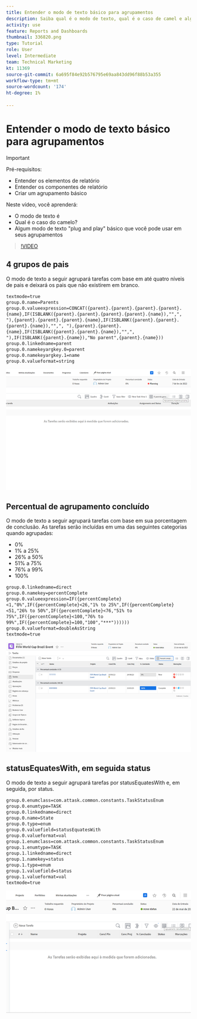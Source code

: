 ```yaml
---
title: Entender o modo de texto básico para agrupamentos
description: Saiba qual é o modo de texto, qual é o caso de camel e algum modo de texto "plug and play" básico que você pode usar em seus agrupamentos no Workfront.
activity: use
feature: Reports and Dashboards
thumbnail: 336820.png
type: Tutorial
role: User
level: Intermediate
team: Technical Marketing
kt: 11369
source-git-commit: 6a695f84e92b576795e69aa843dd96f88b53a355
workflow-type: tm+mt
source-wordcount: '174'
ht-degree: 1%

---
```



# Entender o modo de texto básico para agrupamentos

>[!IMPORTANT]
>
>Pré-requisitos:
>
>* Entender os elementos de relatório
>* Entender os componentes de relatório
>* Criar um agrupamento básico


Neste vídeo, você aprenderá:

* O modo de texto é
* Qual é o caso do camelo?
* Algum modo de texto &quot;plug and play&quot; básico que você pode usar em seus agrupamentos

>[!VIDEO](https://video.tv.adobe.com/v/3410641/?quality=12)

## 4 grupos de pais

O modo de texto a seguir agrupará tarefas com base em até quatro níveis de pais e deixará os pais que não existirem em branco.

```
textmode=true
group.0.name=Parents
group.0.valueexpression=CONCAT({parent}.{parent}.{parent}.{parent}.{name},IF(ISBLANK({parent}.{parent}.{parent}.{parent}.{name}),"",", "),{parent}.{parent}.{parent}.{name},IF(ISBLANK({parent}.{parent}.{parent}.{name}),"",", "),{parent}.{parent}.{name},IF(ISBLANK({parent}.{parent}.{name}),"",", "),IF(ISBLANK({parent}.{name}),"No parent",{parent}.{name}))
group.0.linkedname=parent
group.0.namekeyargkey.0=parent
group.0.namekeyargkey.1=name
group.0.valueformat=string
```

![Uma imagem de tela mostrando tarefas de projeto agrupadas por 4 pais](assets/4-parents-grouping.png)


## Percentual de agrupamento concluído

O modo de texto a seguir agrupará tarefas com base em sua porcentagem de conclusão. As tarefas serão incluídas em uma das seguintes categorias quando agrupadas:

* 0%
* 1% a 25%
* 26% a 50%
* 51% a 75%
* 76% a 99%
* 100%

```
group.0.linkedname=direct
group.0.namekey=percentComplete
group.0.valueexpression=IF({percentComplete}<1,"0%",IF({percentComplete}<26,"1% to 25%",IF({percentComplete}<51,"26% to 50%",IF({percentComplete}<76,"51% to 75%",IF({percentComplete}<100,"76% to 99%",IF({percentComplete}=100,"100","***"))))))
group.0.valueformat=doubleAsString
textmode=true
```

![Uma imagem de tela mostrando tarefas de projeto agrupadas por porcentagem concluída](assets/percent-complete-grouping.png)

## statusEquatesWith, em seguida status

O modo de texto a seguir agrupará tarefas por statusEquatesWith e, em seguida, por status.

```
group.0.enumclass=com.attask.common.constants.TaskStatusEnum
group.0.enumtype=TASK
group.0.linkedname=direct
group.0.name=State
group.0.type=enum
group.0.valuefield=statusEquatesWith
group.0.valueformat=val
group.1.enumclass=com.attask.common.constants.TaskStatusEnum
group.1.enumtype=TASK
group.1.linkedname=direct
group.1.namekey=status
group.1.type=enum
group.1.valuefield=status
group.1.valueformat=val
textmode=true
```

![Uma imagem de tela mostrando as tarefas do projeto agrupadas por statusEquatesWith](assets/status-equates-with.png)



